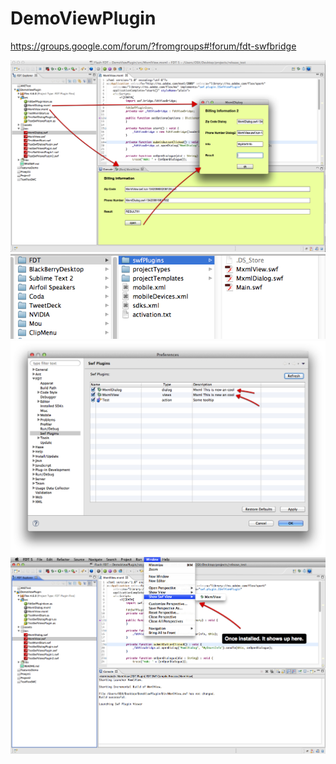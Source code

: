 DemoViewPlugin
==============

https://groups.google.com/forum/?fromgroups#!forum/fdt-swfbridge


![Mou icon](https://github.com/TeamFDT/DemoViewPlugin/raw/master/about/using_view_and_dialogue_view.png)
![Mou icon](https://github.com/TeamFDT/DemoViewPlugin/raw/master/about/install_plugins.png)
![Mou icon](https://github.com/TeamFDT/DemoViewPlugin/raw/master/about/viewplugins_in_plugin_prefs.png)
![Mou icon](https://github.com/TeamFDT/DemoViewPlugin/raw/master/about/open_installed_view_plugin.png)
